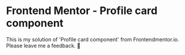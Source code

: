 # Frontend Mentor - Profile card component

This is my solution of 'Profile card component' from Frontendmentor.io. Please leave me a feedback. 🥳
